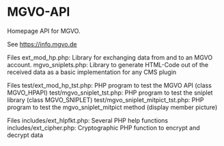 # MGVO-API
Homepage API for MGVO.

See https://info.mgvo.de

Files ext_mod_hp.php: Library for exchanging data from and to an MGVO account.
      mgvo_sniplets.php: Library to generate HTML-Code out of the received data as a basic implementation for any CMS plugin

Files test/ext_mod_hp_tst.php: PHP program to test the MGVO API (class MGVO_HPAPI)
      test/mgvo_sniplet_tst.php: PHP program to test the sniplet library (class MGVO_SNIPLET)
      test/mgvo_sniplet_mitpict_tst.php: PHP program to test the mgvo_sniplet_mitpict method (display member picture)

Files includes/ext_hlpfkt.php: Several PHP help functions
      includes/ext_cipher.php: Cryptographic PHP function to encrypt and decrypt data

